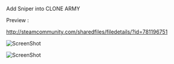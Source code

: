 Add Sniper into CLONE ARMY

Preview :

http://steamcommunity.com/sharedfiles/filedetails/?id=781196751

![ScreenShot](http://i.imgur.com/y62OM7v.png)

![ScreenShot](http://i.imgur.com/sUFib0h.jpg)
